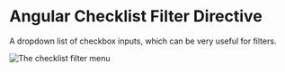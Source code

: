 # Angular Checklist Filter Directive

A dropdown list of checkbox inputs, which can be very useful for filters.

![The checklist filter menu](https://raw.githubusercontent.com/drawmyattention/angular-checklist-filter/master/screenshot.png "The checklist filter menu")